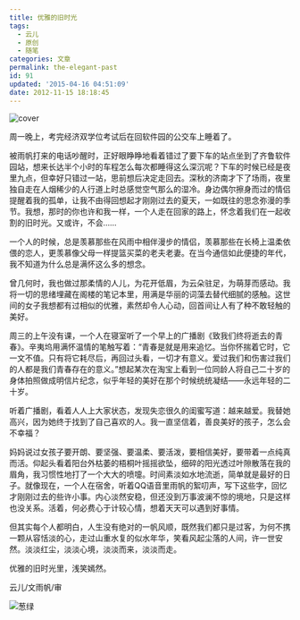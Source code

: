 ```yaml
---
title: 优雅的旧时光
tags:
  - 云儿
  - 原创
  - 随笔
categories: 文章
permalink: the-elegant-past
id: 91
updated: '2015-04-16 04:51:09'
date: 2012-11-15 18:18:45
---
```


![cover](https://cat.yufan.me/cats/010300jty.jpg)

周一晚上，考完经济双学位考试后在回软件园的公交车上睡着了。

被雨帆打来的电话吵醒时，正好眼睁睁地看着错过了要下车的站点坐到了齐鲁软件园站，想来长达半个小时的车程怎么每次都睡得这么深沉呢？下车的时候已经是夜里九点，但幸好只错过一站，思前想后决定走回去。深秋的济南才下了场雨，夜里独自走在人烟稀少的人行道上时总感觉空气那么的湿冷。身边偶尔擦身而过的情侣提醒着我的孤单，让我不由得回想起才刚刚过去的夏天，一如既往的思念弥漫的季节。我想，那时的你也许和我一样，一个人走在回家的路上，怀念着我们在一起收割的旧时光。又或许，不会……

<!--more-->

一个人的时候，总是羡慕那些在风雨中相伴漫步的情侣，羡慕那些在长椅上温柔依偎的恋人，更羡慕像父母一样提篮买菜的老夫老妻。在当今通信如此便捷的年代，我不知道为什么总是满怀这么多的想念。

曾几何时，我也做过那柔情的人儿，为花开低眉，为云朵驻足，为萌芽而感动。我将一切的思绪埋藏在阁楼的笔记本里，用满是华丽的词藻去替代细腻的感触。这世间的女子我想都有过相似的优雅，素然却令人心动，回首间让人有了种不敢轻触的美好。

周三的上午没有课，一个人在寝室听了一个早上的广播剧《致我们终将逝去的青春》。辛夷坞用满怀温情的笔触写着：“青春是就是用来追忆。当你怀揣着它时，它一文不值。只有将它耗尽后，再回过头看，一切才有意义。爱过我们和伤害过我们的人都是我们青春存在的意义。”想起某次在淘宝上看到一位同龄人将自己二十岁的身体拍照做成明信片纪念，似乎年轻的美好在那个时候统统凝结——永远年轻的二十岁。

听着广播剧，看着人人上大家状态，发现失恋很久的闺蜜写道：越来越爱。我替她高兴，因为她终于找到了自己喜欢的人。我一直坚信着，善良美好的孩子，怎么会不幸福？

 妈妈说过女孩子要开朗、要坚强、要温柔、要活泼，要相信美好，要带着一点纯真而活。仰起头看着阳台外枯萎的梧桐叶摇摇欲坠，细碎的阳光透过叶隙散落在我的眉角，我习惯性地打了一个大大的喷嚏。时间素淡如水地流逝，简单就是最好的日子。就像现在，一个人在宿舍，听着QQ语音里雨帆的絮叨声，写下这些字，回忆才刚刚过去的些许小事。内心淡然安稳，但还没到万事波澜不惊的境地，只是这样也没关系。活着，何必费心于计较心情，想着天天可以遇到好事情。 

但其实每个人都明白，人生没有绝对的一帆风顺，既然我们都只是过客，为何不携一颗从容恬淡的心，走过山重水复的似水年华，笑看风起尘落的人间，许一世安然。淡淡红尘，淡淡心境，淡淡而来，淡淡而走。

优雅的旧时光里，浅笑嫣然。

云儿/文雨帆/审

![葱绿](https://cat.yufan.me/cats/010300YSy.jpg)
